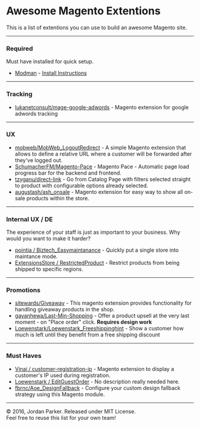 # Awesome Magento Extentions

This is a list of extentions you can use to build an awesome Magento site.

----

### Required
Must have installed for quick setup.

- [Modman](https://github.com/colinmollenhour/modman) - [Install Instructions](https://github.com/colinmollenhour/modman#installation)

----

### Tracking
- [lukanetconsult/mage-google-adwords](https://github.com/lukanetconsult/mage-google-adwords) - Magento extension for google adwords tracking

----

### UX

- [mobweb/MobWeb_LogoutRedirect](https://github.com/mobweb/MobWeb_LogoutRedirect) - A simple Magento extension that allows to define a relative URL where a customer will be forwarded after they've logged out.
- [SchumacherFM/Magento-Pace](https://github.com/SchumacherFM/Magento-Pace) - Magento Pace - Automatic page load progress bar for the backend and frontend.
- [tzyganu/direct-link](https://github.com/tzyganu/direct-link) - Go from Catalog Page with filters selected straight to product with configurable options already selected.
- [augustash/ash_onsale](https://github.com/augustash/ash_onsale) - Magento extension for easy way to show all on-sale products within the store.

----

### Internal UX / DE
The experience of your staff is just as important to your business. Why would you want to make it harder?

- [pointia / Biztech_Easymaintanance](https://github.com/pointia/Biztech_Easymaintanance) - Quickly put a single store into maintance mode.
- [ExtensionsStore / RestrictedProduct](https://github.com/ExtensionsStore/RestrictedProduct) - Restrict products from being shipped to specific regions.


----

### Promotions
- [sitewards/Giveaway](https://github.com/sitewards/Giveaway) - This magento extension provides functionality for handling giveaway products in the shop.
- [gayanhewa/Last-Min-Shopping](https://github.com/gayanhewa/Last-Min-Shopping) - Offer a product upsell at the very last moment - on "Place order" click. **Requires design work**
- [Loewenstark/Loewenstark_Freeshippinghint](https://github.com/Loewenstark/Loewenstark_Freeshippinghint) - Show a customer how much is left until they benefit from a free shipping discount


----

### Must Haves

- [Vinai / customer-registration-ip](https://github.com/Vinai/customer-registration-ip) - Magento extension to display a customer's IP used during registration.
- [Loewenstark / EditGuestOrder](https://github.com/Loewenstark/EditGuestOrder) - No description really needed here.
- [fbrnc/Aoe_DesignFallback](https://github.com/fbrnc/Aoe_DesignFallback) - Configure your custom design fallback strategy using this Magento module.


----

:copyright: 2016, Jordan Parker. Released under MIT License.<br>
Feel free to reuse this list for your own team!
